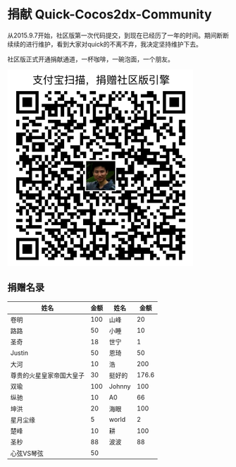 # 捐献 Quick-Cocos2dx-Community

从2015.9.7开始，社区版第一次代码提交，到现在已经历了一年的时间。期间断断续续的进行维护，看到大家对quick的不离不弃，我决定坚持维护下去。

社区版正式开通捐献通道，一杯咖啡，一碗泡面，一个朋友。

![支付宝](./alipay.png)

## 捐赠名录

|姓名|金额|姓名|金额|
|----|---|----|---|
| 卷明 | 100 | 山峰 | 20 |
| 路路 | 50 | 小睡 | 10 |
| 圣奇 | 18 | 世宁 | 1 |
| Justin | 50 | 恩琦 | 50 |
| 大河 | 10 | 浩 | 200 |
| 尊贵的火星皇家帝国大皇子 | 30 | 挺好的 | 176.6 |
| 双瑜 | 100 | Johnny | 100 |
| 纵驰 | 10 | A0 | 66 |
| 坤洪 | 20 | 海眼 | 100 |
| 星月尘缘 | 5 | world | 2 |
| 楚峰 | 10 | 耕 | 100 |
| 圣秒 | 88 | 波波 | 88 |
| 心弦VS琴弦 | 50 |  |  |
